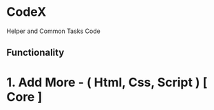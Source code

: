 # CodeX
Helper and Common Tasks Code

## Functionality ##

# 1. Add More - ( Html, Css, Script ) [ Core ]
